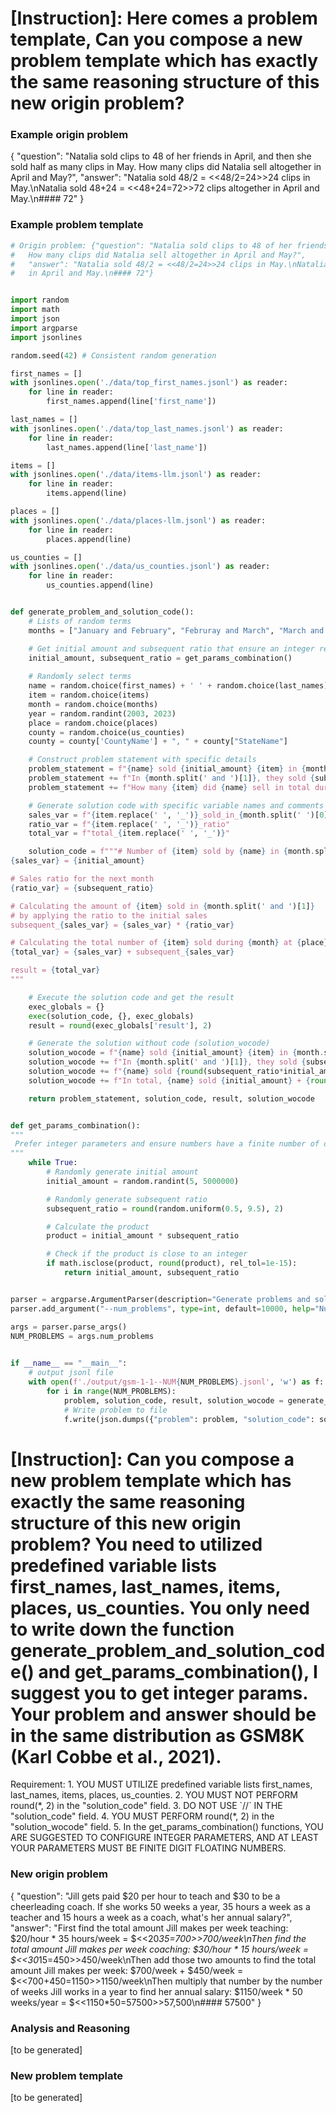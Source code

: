 # [Instruction]: Here comes a problem template, Can you compose a new problem template which has exactly the same reasoning structure of this new origin problem?

### Example origin problem 
{
    "question": "Natalia sold clips to 48 of her friends in April, and then she sold half as many clips in May. How many clips did Natalia sell altogether in April and May?", 
    "answer": "Natalia sold 48/2 = <<48/2=24>>24 clips in May.\nNatalia sold 48+24 = <<48+24=72>>72 clips altogether in April and May.\n#### 72"
}

### Example problem template
```python
# Origin problem: {"question": "Natalia sold clips to 48 of her friends in April, and then she sold half as many clips in May. 
#   How many clips did Natalia sell altogether in April and May?", 
#   "answer": "Natalia sold 48/2 = <<48/2=24>>24 clips in May.\nNatalia sold 48+24 = <<48+24=72>>72 clips altogether 
#   in April and May.\n#### 72"}


import random
import math
import json
import argparse
import jsonlines

random.seed(42) # Consistent random generation

first_names = []
with jsonlines.open('./data/top_first_names.jsonl') as reader:
    for line in reader:
        first_names.append(line['first_name'])

last_names = []
with jsonlines.open('./data/top_last_names.jsonl') as reader:
    for line in reader:
        last_names.append(line['last_name'])

items = []
with jsonlines.open('./data/items-llm.jsonl') as reader:
    for line in reader:
        items.append(line)

places = []
with jsonlines.open('./data/places-llm.jsonl') as reader:
    for line in reader:
        places.append(line)

us_counties = []
with jsonlines.open('./data/us_counties.jsonl') as reader:
    for line in reader:
        us_counties.append(line)


def generate_problem_and_solution_code():
    # Lists of random terms
    months = ["January and February", "Februray and March", "March and April", "April and May", "May and June", "June and July", "July and August", "August and September", "September and October", "October and November", "November and December", "December and January"]

    # Get initial amount and subsequent ratio that ensure an integer result
    initial_amount, subsequent_ratio = get_params_combination()
    
    # Randomly select terms
    name = random.choice(first_names) + ' ' + random.choice(last_names)
    item = random.choice(items)
    month = random.choice(months)
    year = random.randint(2003, 2023)
    place = random.choice(places)
    county = random.choice(us_counties)
    county = county['CountyName'] + ", " + county["StateName"]

    # Construct problem statement with specific details
    problem_statement = f"{name} sold {initial_amount} {item} in {month.split(' and ')[0]}, {year} at {place} in {county}. "
    problem_statement += f"In {month.split(' and ')[1]}, they sold {subsequent_ratio*100:.0f}% of the amount sold in the previous month. "
    problem_statement += f"How many {item} did {name} sell in total during {month}?"

    # Generate solution code with specific variable names and comments
    sales_var = f"{item.replace(' ', '_')}_sold_in_{month.split(' ')[0]}"
    ratio_var = f"{item.replace(' ', '_')}_ratio"
    total_var = f"total_{item.replace(' ', '_')}"

    solution_code = f"""# Number of {item} sold by {name} in {month.split(' and ')[0]}, {year}
{sales_var} = {initial_amount}

# Sales ratio for the next month
{ratio_var} = {subsequent_ratio}

# Calculating the amount of {item} sold in {month.split(' and ')[1]}
# by applying the ratio to the initial sales
subsequent_{sales_var} = {sales_var} * {ratio_var}

# Calculating the total number of {item} sold during {month} at {place} in {county}
{total_var} = {sales_var} + subsequent_{sales_var}

result = {total_var}
"""

    # Execute the solution code and get the result
    exec_globals = {}
    exec(solution_code, {}, exec_globals)
    result = round(exec_globals['result'], 2)

    # Generate the solution without code (solution_wocode)
    solution_wocode = f"{name} sold {initial_amount} {item} in {month.split(' and ')[0]}, {year} at {place} in {county}. "
    solution_wocode += f"In {month.split(' and ')[1]}, they sold {subsequent_ratio*100:.0f}% of the amount sold in the previous month. "
    solution_wocode += f"{name} sold {round(subsequent_ratio*initial_amount, 2)} {item} in {month.split(' and ')[1]}. "
    solution_wocode += f"In total, {name} sold {initial_amount} + {round(subsequent_ratio*initial_amount, 2)} = {round(result, 2)} {item} during {month}."

    return problem_statement, solution_code, result, solution_wocode


def get_params_combination():
"""
 Prefer integer parameters and ensure numbers have a finite number of digits.
"""
    while True:
        # Randomly generate initial amount
        initial_amount = random.randint(5, 5000000)

        # Randomly generate subsequent ratio
        subsequent_ratio = round(random.uniform(0.5, 9.5), 2)

        # Calculate the product
        product = initial_amount * subsequent_ratio

        # Check if the product is close to an integer
        if math.isclose(product, round(product), rel_tol=1e-15):
            return initial_amount, subsequent_ratio


parser = argparse.ArgumentParser(description="Generate problems and solutions.")
parser.add_argument("--num_problems", type=int, default=10000, help="Number of problems to generate")

args = parser.parse_args()
NUM_PROBLEMS = args.num_problems

        
if __name__ == "__main__":
    # output jsonl file
    with open(f'./output/gsm-1-1--NUM{NUM_PROBLEMS}.jsonl', 'w') as f:
        for i in range(NUM_PROBLEMS):
            problem, solution_code, result, solution_wocode = generate_problem_and_solution_code()
            # Write problem to file
            f.write(json.dumps({"problem": problem, "solution_code": solution_code, "solution_wocode": solution_wocode, "result": str(result), "idx": i}) + '\n')
```

# [Instruction]: Can you compose a new problem template which has exactly the same reasoning structure of this new origin problem? You need to utilized predefined variable lists first_names, last_names, items, places, us_counties. **You only need to write down the function generate_problem_and_solution_code() and get_params_combination()**, I suggest you to get integer params. Your problem and answer should be in the same distribution as GSM8K (Karl Cobbe et al., 2021).

<system>
Requirement:
1. YOU MUST UTILIZE predefined variable lists first_names, last_names, items, places, us_counties.
2. YOU MUST NOT PERFORM round(*, 2) in the "solution_code" field.
3. DO NOT USE `//` IN THE "solution_code" field.
4. YOU MUST PERFORM round(*, 2) in the "solution_wocode" field.
5. In the get_params_combination() functions, YOU ARE SUGGESTED TO CONFIGURE INTEGER PARAMETERS, AND AT LEAST YOUR PARAMETERS MUST BE FINITE DIGIT FLOATING NUMBERS.
</system>

### New origin problem 
{
    "question": "Jill gets paid $20 per hour to teach and $30 to be a cheerleading coach. If she works 50 weeks a year, 35 hours a week as a teacher and 15 hours a week as a coach, what's her annual salary?", 
    "answer": "First find the total amount Jill makes per week teaching: $20/hour * 35 hours/week = $<<20*35=700>>700/week\nThen find the total amount Jill makes per week coaching: $30/hour * 15 hours/week = $<<30*15=450>>450/week\nThen add those two amounts to find the total amount Jill makes per week: $700/week + $450/week = $<<700+450=1150>>1150/week\nThen multiply that number by the number of weeks Jill works in a year to find her annual salary: $1150/week * 50 weeks/year = $<<1150*50=57500>>57,500\n#### 57500"
}


### Analysis and Reasoning

[to be generated]

### New problem template

[to be generated]
